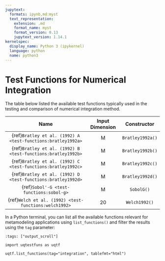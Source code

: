 ```yaml
---
jupytext:
  formats: ipynb,md:myst
  text_representation:
    extension: .md
    format_name: myst
    format_version: 0.13
    jupytext_version: 1.14.1
kernelspec:
  display_name: Python 3 (ipykernel)
  language: python
  name: python3
---
```


# Test Functions for Numerical Integration

The table below listed the available test functions typically used
in the testing and comparison of numerical integration method.

|                             Name                             | Input Dimension |     Constructor     |
|:------------------------------------------------------------:|:---------------:|:-------------------:|
| {ref}`Bratley et al. (1992) A <test-functions:bratley1992a>` |        M        |  `Bratley1992a()`   |
| {ref}`Bratley et al. (1992) B <test-functions:bratley1992b>` |        M        |  `Bratley1992b()`   |
| {ref}`Bratley et al. (1992) C <test-functions:bratley1992c>` |        M        |  `Bratley1992c()`   |
| {ref}`Bratley et al. (1992) D <test-functions:bratley1992d>` |        M        |  `Bratley1992d()`   |
|           {ref}`Sobol'-G <test-functions:sobol-g>`           |        M        |     `SobolG()`      |
|    {ref}`Welch et al. (1992) <test-functions:welch1992>`     |       20        |    `Welch1992()`    |

In a Python terminal, you can list all the available functions relevant
for metamodeling applications using ``list_functions()`` and filter the results
using the ``tag`` parameter:

```{code-cell} ipython3
:tags: ["output_scroll"]

import uqtestfuns as uqtf

uqtf.list_functions(tag="integration", tablefmt="html")
```
